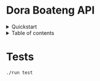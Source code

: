 # Dora Boateng API

<details>
  <summary>Quickstart</summary>

```shell
# Clone the repository.
git clone git@github.com:doraboateng/api.git
cd api

# Run the API locally.
./run
```
</details>

<details>
  <summary>Table of contents</summary>

- [Tests](#tests)
</details>

# Tests

```shell
./run test
```
